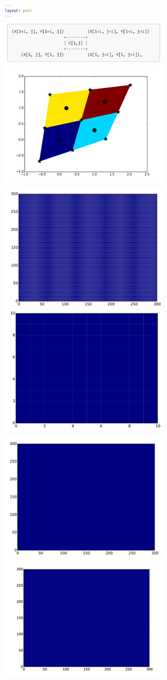 ```yaml
---
layout: post
---
```


![](/images/pcolormesh_patch.png)
![](/images/pcolormesh_example.png)

![](/images/snapshoot_ie_pcolormesh_svg_300x300.png)
![](/images/snapshoot_chrome_pcolormesh_svg_10x10.png)

![](/images/snapshoot_chrome_pdfviewer_pcolormesh_pdf_300x300.png)
![](/images/snapshoot_chrome_overleaf_pcolormesh_pdf_300x300.png)
